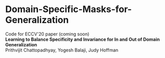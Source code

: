 # Domain-Specific-Masks-for-Generalization
Code for ECCV'20 paper (coming soon) <br />
**Learning to Balance Specificity and Invariance for In and Out of Domain Generalization** <br />
Prithvijit Chattopadhyay, Yogesh Balaji, Judy Hoffman <br />
